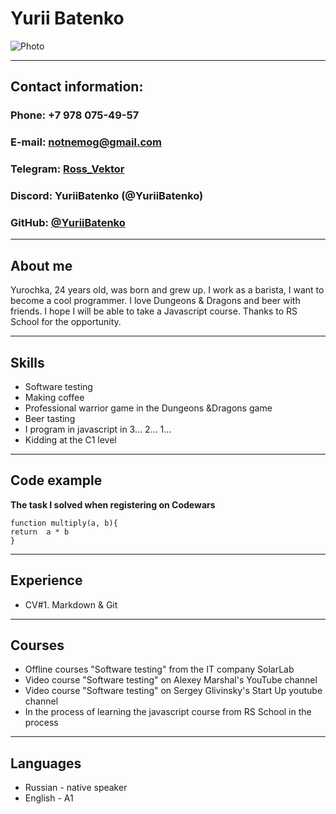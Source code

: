 # Yurii Batenko 
![Photo](D:\Photo.png "Фото")
***
## Contact information: 
### Phone: +7 978 075-49-57 
### E-mail: notnemog@gmail.com 
### Telegram: <a href="https://t.me/Ross_Vektor">Ross_Vektor</a>
### Discord: YuriiBatenko (@YuriiBatenko) 
### GitHub: <a href="https://github.com/YuriiBatenko">@YuriiBatenko</a> 
*** 
## About me 
Yurochka, 24 years old, was born and grew up. I work as a barista, I want to become a cool programmer. 
I love Dungeons & Dragons and beer with friends. I hope I will be able to take a Javascript course. 
Thanks to RS School for the opportunity.
***
## Skills 
* Software testing
* Making coffee
* Professional warrior game in the Dungeons &Dragons game
* Beer tasting 
* I program in javascript in 3... 2... 1... 
* Kidding at the C1 level 
*** 
## Code example 
**The task I solved when registering on Codewars** 
``` 
function multiply(a, b){
return  a * b
}
```
*** 
## Experience 
* CV#1. Markdown & Git
***
## Courses 
* Offline courses "Software testing" from the IT company SolarLab
* Video course "Software testing" on Alexey Marshal's YouTube channel
* Video course "Software testing" on Sergey Glivinsky's Start Up youtube channel
* In the process of learning the javascript course from RS School in the process 
*** 
## Languages 
* Russian - native speaker 
* English - A1 
